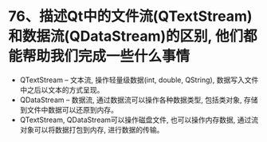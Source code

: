 # 76、描述Qt中的文件流(QTextStream)和数据流(QDataStream)的区别, 他们都能帮助我们完成一些什么事情

- QTextStream – 文本流, 操作轻量级数据(int, double, QString), 数据写入文件中之后以文本的方式呈现。
- QDataStream – 数据流, 通过数据流可以操作各种数据类型, 包括类对象, 存储到文件中数据可以还原到内存。
- QTextStream, QDataStream可以操作磁盘文件, 也可以操作内存数据, 通过流对象可以将数据打包到内存, 进行数据的传输。


